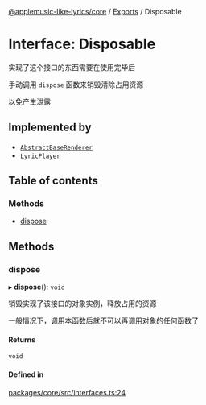 [@applemusic-like-lyrics/core](../README.md) / [Exports](../modules.md) / Disposable

# Interface: Disposable

实现了这个接口的东西需要在使用完毕后

手动调用 `dispose` 函数来销毁清除占用资源

以免产生泄露

## Implemented by

- [`AbstractBaseRenderer`](../classes/AbstractBaseRenderer.md)
- [`LyricPlayer`](../classes/LyricPlayer.md)

## Table of contents

### Methods

- [dispose](Disposable.md#dispose)

## Methods

### dispose

▸ **dispose**(): `void`

销毁实现了该接口的对象实例，释放占用的资源

一般情况下，调用本函数后就不可以再调用对象的任何函数了

#### Returns

`void`

#### Defined in

[packages/core/src/interfaces.ts:24](https://github.com/Steve-xmh/applemusic-like-lyrics/blob/98c389d/packages/core/src/interfaces.ts#L24)

